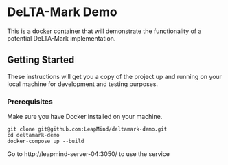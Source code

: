 # DeLTA-Mark Demo

This is a docker container that will demonstrate the functionality of a potential DeLTA-Mark implementation.

## Getting Started

These instructions will get you a copy of the project up and running on your local machine for development and testing purposes.

### Prerequisites

Make sure you have Docker installed on your machine.

```
git clone git@github.com:LeapMind/deltamark-demo.git
cd deltamark-demo
docker-compose up --build
```

Go to http://leapmind-server-04:3050/ to use the service
